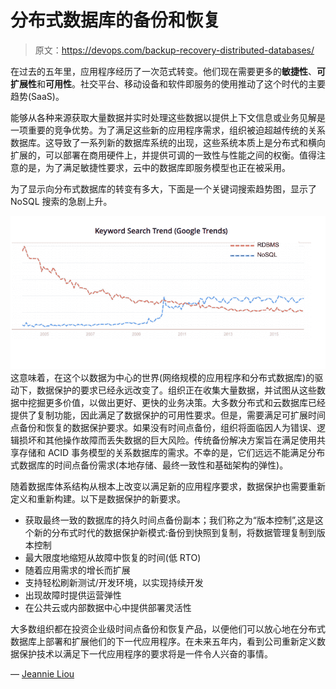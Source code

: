 # 分布式数据库的备份和恢复

> 原文：<https://devops.com/backup-recovery-distributed-databases/>

在过去的五年里，应用程序经历了一次范式转变。他们现在需要更多的**敏捷性**、**可扩展性**和**可用性**。社交平台、移动设备和软件即服务的使用推动了这个时代的主要趋势(SaaS)。

能够从各种来源获取大量数据并实时处理这些数据以提供上下文信息或业务见解是一项重要的竞争优势。为了满足这些新的应用程序需求，组织被迫超越传统的关系数据库。这导致了一系列新的数据库系统的出现，这些系统本质上是分布式和横向扩展的，可以部署在商用硬件上，并提供可调的一致性与性能之间的权衡。值得注意的是，为了满足敏捷性要求，云中的数据库即服务模型也正在被采用。

为了显示向分布式数据库的转变有多大，下面是一个关键词搜索趋势图，显示了 NoSQL 搜索的急剧上升。

![screen-shot-2016-09-27-at-2-03-59-pm](img/716807a7860390e7f31e8ca53f0dfe6c.png)这意味着，在这个以数据为中心的世界(网络规模的应用程序和分布式数据库)的驱动下，数据保护的要求已经永远改变了。组织正在收集大量数据，并试图从这些数据中挖掘更多价值，以做出更好、更快的业务决策。大多数分布式和云数据库已经提供了复制功能，因此满足了数据保护的可用性要求。但是，需要满足可扩展时间点备份和恢复的数据保护要求。如果没有时间点备份，组织将面临因人为错误、逻辑损坏和其他操作故障而丢失数据的巨大风险。传统备份解决方案旨在满足使用共享存储和 ACID 事务模型的关系数据库的需求。不幸的是，它们远远不能满足分布式数据库的时间点备份需求(本地存储、最终一致性和基础架构的弹性)。

随着数据库体系结构从根本上改变以满足新的应用程序要求，数据保护也需要重新定义和重新构建。以下是数据保护的新要求。

*   获取最终一致的数据库的持久时间点备份副本；我们称之为“版本控制”,这是这个新的分布式时代的数据保护新模式:备份到快照到复制，将数据管理复制到版本控制
*   最大限度地缩短从故障中恢复的时间(低 RTO)
*   随着应用需求的增长而扩展
*   支持轻松刷新测试/开发环境，以实现持续开发
*   出现故障时提供运营弹性
*   在公共云或内部数据中心中提供部署灵活性

大多数组织都在投资企业级时间点备份和恢复产品，以便他们可以放心地在分布式数据库上部署和扩展他们的下一代应用程序。在未来五年内，看到公司重新定义数据保护技术以满足下一代应用程序的要求将是一件令人兴奋的事情。

— [Jeannie Liou](https://devops.com/author/jliou/)